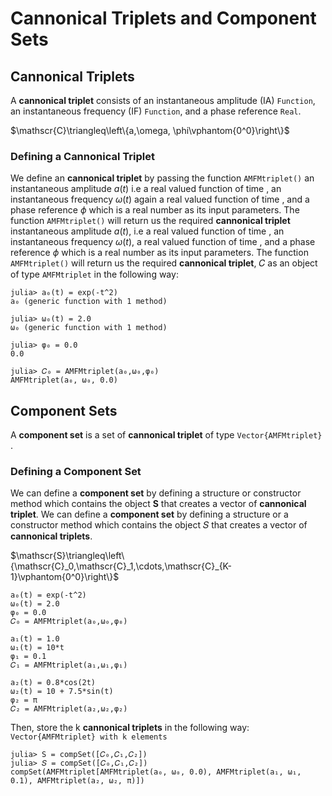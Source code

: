 # Cannonical Triplets and Component Sets

## Cannonical Triplets
A **cannonical triplet** consists of an instantaneous amplitude (IA) `Function`, an instantaneous frequency (IF) `Function`, and a phase reference `Real`.

$\mathscr{C}\triangleq\left\{a,\omega, \phi\vphantom{0^0}\right\}$

### Defining a Cannonical Triplet
We define an **cannonical triplet**  by passing the function `AMFMtriplet()` an instantaneous amplitude $a(t)$ i.e a real valued function of time
, an instantaneous frequency $\omega(t)$ again a real valued function of time
 , and a phase reference $\phi$ which is a real number as its input parameters.
The function `AMFMtriplet()` will return us the required **cannonical triplet** instantaneous amplitude $a(t)$, i.e a real valued function of time
, an instantaneous frequency $\omega(t)$, a real valued function of time
 , and a phase reference $\phi$ which is a real number as its input parameters.
The function `AMFMtriplet()` will return us the required **cannonical triplet**, 𝐶 as an object of type `AMFMtriplet` in the following way:
```
julia> a₀(t) = exp(-t^2)
a₀ (generic function with 1 method)

julia> ω₀(t) = 2.0
ω₀ (generic function with 1 method)

julia> φ₀ = 0.0
0.0

julia> 𝐶₀ = AMFMtriplet(a₀,ω₀,φ₀)
AMFMtriplet(a₀, ω₀, 0.0)
```

## Component Sets
A **component set** is a set of **cannonical triplet** of type `Vector{AMFMtriplet}` .

### Defining a Component Set
We can define a **component set** by defining a structure or constructor method
which contains the object **S** that creates a vector of **cannonical triplet**. We can define a **component set** by defining a structure or a constructor method
which contains the object 𝑆 that creates a vector of **cannonical triplets**.


$\mathscr{S}\triangleq\left\{\mathscr{C}_0,\mathscr{C}_1,\cdots,\mathscr{C}_{K-1}\vphantom{0^0}\right\}$

```
a₀(t) = exp(-t^2)
ω₀(t) = 2.0
φ₀ = 0.0
𝐶₀ = AMFMtriplet(a₀,ω₀,φ₀)

a₁(t) = 1.0
ω₁(t) = 10*t
φ₁ = 0.1
𝐶₁ = AMFMtriplet(a₁,ω₁,φ₁)

a₂(t) = 0.8*cos(2t)
ω₂(t) = 10 + 7.5*sin(t)
φ₂ = π
𝐶₂ = AMFMtriplet(a₂,ω₂,φ₂)
```
Then, store the k **cannonical triplets** in the following way:
`Vector{AMFMtriplet} with k elements`

```
julia> S = compSet([𝐶₀,𝐶₁,𝐶₂])
julia> 𝑆 = compSet([𝐶₀,𝐶₁,𝐶₂])
compSet(AMFMtriplet[AMFMtriplet(a₀, ω₀, 0.0), AMFMtriplet(a₁, ω₁, 0.1), AMFMtriplet(a₂, ω₂, π)])
```
